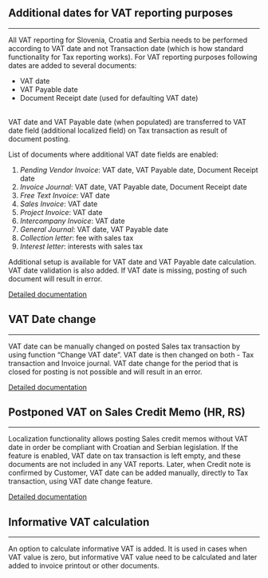## **Additional dates for VAT reporting purposes** ##
-----

All VAT reporting for Slovenia, Croatia and Serbia needs to be performed according to VAT date and not Transaction date (which is how standard functionality for Tax reporting works). For VAT reporting purposes following dates are added to several documents: 

* VAT date
* VAT Payable date
* Document Receipt date (used for defaulting VAT date)
<br/><br/>

VAT date and VAT Payable date (when populated) are transferred to VAT date field (additional localized field) on Tax transaction as result of document posting. 

List of documents where additional VAT date fields are enabled:

1.	_Pending Vendor Invoice_:  VAT date, VAT Payable date, Document Receipt date
2.	_Invoice Journal_:   VAT date, VAT Payable date, Document Receipt date
3.	_Free Text Invoice_:  VAT date
4.	_Sales Invoice_:  VAT date
5.	_Project Invoice_:  VAT date
6.	_Intercompany Invoice_:  VAT date
7.	_General Journal_:  VAT date, VAT Payable date
8.	_Collection letter_:  fee with sales tax
9.	_Interest letter_:  interests with sales tax


Additional setup is available for VAT date and VAT Payable date calculation. VAT date validation is also added. If VAT date is missing, posting of such document will result in error.

[Detailed documentation](http://axweb/D365O%20Localization%20Documents/D365O%20LOC_VAT%20features.docx?Web=1)

## **VAT Date change** ##
-----

VAT date can be manually changed on posted Sales tax transaction by using function “Change VAT date”. VAT date is then changed on both - Tax transaction and Invoice journal. VAT date change for the period that is closed for posting is not possible and will result in an error.

[Detailed documentation](http://axweb/D365O%20Localization%20Documents/D365O%20LOC_VAT%20features.docx?Web=1)

## **Postponed VAT on Sales Credit Memo (HR, RS)** ##
-----

Localization functionality allows posting Sales credit memos without VAT date in order be compliant with Croatian and Serbian legislation. If the feature is enabled, VAT date on tax transaction is left empty, and these documents are not included in any VAT reports. Later, when Credit note is confirmed by Customer, VAT date can be added manually, directly to Tax transaction, using VAT date change feature. 

[Detailed documentation](http://axweb/D365O%20Localization%20Documents/D365O%20LOC_HR_Postponed%20VAT%20on%20Sales%20credit%20memo.docx?Web=1)


## **Informative VAT calculation** ##
-----

An option to calculate informative VAT is added. It is used in cases when VAT value is zero, but informative VAT value need to be calculated and later added to invoice printout or other documents.






